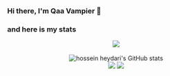 ### Hi there, I'm Qaa Vampier 👋

### and here is my stats
<p align="center"><img src="https://www.codewars.com/users/QaaVampier/badges/large"/><br /><br />
  <img src="https://github-readme-stats.vercel.app/api?username=QaaVampier&show_icons=true&include_all_commits=true&theme=monokai" alt="hossein heydari's GitHub stats" /><br />
  <img src="https://github-readme-streak-stats.herokuapp.com/?user=QaaVampier&theme=monokai"/>
  <img src="https://github-readme-stats.vercel.app/api/top-langs/?username=QaaVampier&layout=compact&theme=monokai&langs_count=12"/><br />
</p>

<!--
**QaaVampier/QaaVampier** is a ✨ _special_ ✨ repository because its `README.md` (this file) appears on your GitHub profile.

Here are some ideas to get you started:

- 🔭 I’m currently working on ...
- 🌱 I’m currently learning ...
- 👯 I’m looking to collaborate on ...
- 🤔 I’m looking for help with ...
- 💬 Ask me about ...
- 📫 How to reach me: ...
- 😄 Pronouns: ...
- ⚡ Fun fact: ...
-->
